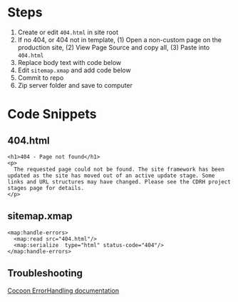 # Steps
1. Create or edit `404.html` in site root
2. If no 404, or 404 not in template, (1) Open a non-custom page on the production site, (2) View Page Source and copy all, (3) Paste into `404.html`
3. Replace body text with code below
4. Edit `sitemap.xmap` and add code below
5. Commit to repo
6. Zip server folder and save to computer

# Code Snippets

## 404.html

```
<h1>404 - Page not found</h1>
<p>
  The requested page could not be found. The site framework has been updated as the site has moved out of an active update stage. Some links and URL structures may have changed. Please see the CDRH project stages page for details.
</p>
  ```

## sitemap.xmap

```
<map:handle-errors>
  <map:read src="404.html"/>
  <map:serialize  type="html" status-code="404"/>
</map:handle-errors>  
```

## Troubleshooting

[Cocoon ErrorHandling documentation](https://cwiki.apache.org/confluence/display/cocoon/ErrorHandling)
